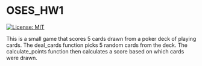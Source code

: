 # OSES_HW1

[![License: MIT](https://img.shields.io/badge/License-MIT-yellow.svg)](https://opensource.org/licenses/MIT)

This is a small game that scores 5 cards drawn from a poker deck of playing cards.
The deal_cards function picks 5 random cards from the deck.
The calculate_points function then calculates a score based on which cards were drawn.
